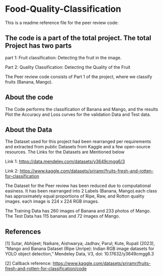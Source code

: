# Food-Quality-Classification
This is a readme reference file for the peer review code:

## The code is a part of the total project. The total Project has two parts

part 1: Fruit classification: Detecting the fruit in the image.

Part 2: Quality Classification: Detecting the Quality of the Fruit

The Peer review code consists of Part 1 of the project, where we classify fruits (Banana, Mango).
## About the code
The Code performs the classification of Banana and Mango, and the results Plot the Accuracy and Loss curves for the validation Data and Test data.
## About the Data
The Dataset used for this project had been rearranged per requirements and extracted from public Datasets from Kaggle and a few open-source resources. The Links for the Datasets are Mentioned below

Link 1: https://data.mendeley.com/datasets/y3649cmgg6/3

Link 2: https://www.kaggle.com/datasets/sriramr/fruits-fresh-and-rotten-for-classification

The Dataset for the Peer review has been reduced due to computational easiness. It has been rearranged into 2 Labels (Banana, Mango).each class has approximately equal proportions of Ripe, Raw, and Rotton quality images. each image is 224 x 224 RGB images.

The Training Data has 260 images of Banana and 233 photos of Mango. The Test Data has  115 bananas and 72 images of Mango.

## References
[1] Sutar, Abhijeet; Naikare, Aishwarya; Jadhav, Parul; Kute, Rupali (2023), “Mango and Banana Dataset (Ripe Unripe): Indian RGB image datasets for YOLO object detection,” Mendeley Data, V3, doi: 10.17632/y3649cmgg6.3

[2] Callback reference: https://www.kaggle.com/datasets/sriramr/fruits-fresh-and-rotten-for-classification/code
